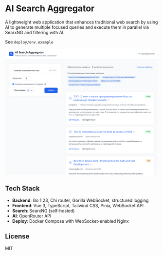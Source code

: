 # AI Search Aggregator

A lightweight web application that enhances traditional web search by using AI to generate multiple focused queries and execute them in parallel via SearxNG and filtering with AI.

See `deploy/env.example`

![](screenshots/2025-08-09_14-17.png)

## Tech Stack

- **Backend**: Go 1.23, Chi router, Gorilla WebSocket, structured logging
- **Frontend**: Vue 3, TypeScript, Tailwind CSS, Pinia, WebSocket API
- **Search**: SearxNG (self-hosted)
- **AI**: OpenRouter API
- **Deploy**: Docker Compose with WebSocket-enabled Nginx

## License

MIT